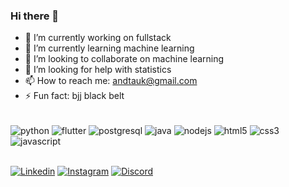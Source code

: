 ### Hi there 👋


- 🔭 I’m currently working on fullstack
- 🌱 I’m currently learning machine learning
- 👯 I’m looking to collaborate on machine learning
- 🤔 I’m looking for help with statistics
- 📫 How to reach me: andtauk@gmail.com
- ⚡ Fun fact: bjj black belt

<div style="display: inline_block"><br/>
    <img align="center" alt="python" src="https://img.shields.io/badge/Python-3776AB?style=for-the-badge&logo=python&logoColor=white" />
    <img align="center" alt="flutter" src="https://img.shields.io/badge/Flutter-02569B?style=for-the-badge&logo=flutter&logoColor=white" />
    <img align="center" alt="postgresql" src="https://img.shields.io/badge/PostgreSQL-316192?style=for-the-badge&logo=postgresql&logoColor=white" />
    <img align="center" alt="java" src="https://img.shields.io/badge/Java-ED8B00?style=for-the-badge&logo=java&logoColor=white" />
<!--     <img align="center" alt="typescript" src="https://img.shields.io/badge/TypeScript-007ACC?style=for-the-badge&logo=typescript&logoColor=white" /> -->
    <img align="center" alt="nodejs" src="https://img.shields.io/badge/Node.js-43853D?style=for-the-badge&logo=node.js&logoColor=white" />
    <img align="center" alt="html5" src="https://img.shields.io/badge/HTML5-E34F26?style=for-the-badge&logo=html5&logoColor=white" />
    <img align="center" alt="css3" src="https://img.shields.io/badge/CSS3-1572B6?style=for-the-badge&logo=css3&logoColor=white" />
    <img align="center" alt="javascript" src="https://img.shields.io/badge/JavaScript-323330?style=for-the-badge&logo=javascript&logoColor=F7DF1E" />
<!--     <img align="center" alt="react" src="https://img.shields.io/badge/React-20232A?style=for-the-badge&logo=react&logoColor=61DAFB" /> -->
<!--     <img align="center" alt="reactnative" src="https://img.shields.io/badge/React_Native-20232A?style=for-the-badge&logo=react&logoColor=61DAFB" /> -->
</div></br>

[![Linkedin](https://img.shields.io/badge/LinkedIn-0077B5?style=for-the-badge&logo=linkedin&logoColor=white)](https://www.linkedin.com/in/andre-tauk/)
[![Instagram](https://img.shields.io/badge/Instagram-E4405F?style=for-the-badge&logo=instagram&logoColor=white)](https://www.instagram.com/andre_tauk/)
[![Discord](https://img.shields.io/badge/Discord-7289DA?style=for-the-badge&logo=discord&logoColor=white)](https://discord.com/channels/#8507)

<!-- <div><img style="height: auto; width: 40%;" class="img" src="https://github-readme-stats.vercel.app/api/top-langs/?username=andtauk&theme=radical&langs_count=8&layout=compact&hide_border=true" /></div>
 -->
